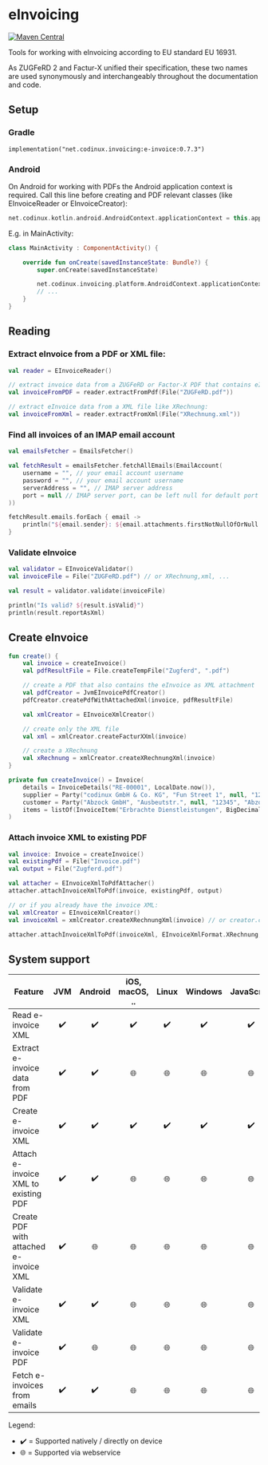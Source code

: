 # eInvoicing

[![Maven Central](https://maven-badges.herokuapp.com/maven-central/net.codinux.invoicing/e-invoice/badge.svg)](https://maven-badges.herokuapp.com/maven-central/net.codinux.invoicing/e-invoice)


Tools for working with eInvoicing according to EU standard EU 16931.

As ZUGFeRD 2 and Factur-X unified their specification, these two names are used synonymously and interchangeably 
throughout the documentation and code.

## Setup

### Gradle

```
implementation("net.codinux.invoicing:e-invoice:0.7.3")
```

### Android

On Android for working with PDFs the Android application context is required. Call this line before creating and PDF relevant classes (like EInvoiceReader or EInvoiceCreator):

```kotlin
net.codinux.kotlin.android.AndroidContext.applicationContext = this.applicationContext
```

E.g. in MainActivity:

```kotlin
class MainActivity : ComponentActivity() {

    override fun onCreate(savedInstanceState: Bundle?) {
        super.onCreate(savedInstanceState)

        net.codinux.invoicing.platform.AndroidContext.applicationContext = this.applicationContext
        // ...
    }
}
```

## Reading

### Extract eInvoice from a PDF or XML file:

```kotlin
val reader = EInvoiceReader()

// extract invoice data from a ZUGFeRD or Factor-X PDF that contains eInvoice XML as attachment
val invoiceFromPDF = reader.extractFromPdf(File("ZUGFeRD.pdf"))

// extract eInvoice data from a XML file like XRechnung:
val invoiceFromXml = reader.extractFromXml(File("XRechnung.xml"))
```

### Find all invoices of an IMAP email account

```kotlin
val emailsFetcher = EmailsFetcher()

val fetchResult = emailsFetcher.fetchAllEmails(EmailAccount(
    username = "", // your email account username
    password = "", // your email account username
    serverAddress = "", // IMAP server address
    port = null // IMAP server port, can be left null for default port 993
))

fetchResult.emails.forEach { email ->
    println("${email.sender}: ${email.attachments.firstNotNullOfOrNull { it.invoice }?.totals?.duePayableAmount}")
}
```

### Validate eInvoice

```kotlin
val validator = EInvoiceValidator()
val invoiceFile = File("ZUGFeRD.pdf") // or XRechnung,xml, ...

val result = validator.validate(invoiceFile)

println("Is valid? ${result.isValid}")
println(result.reportAsXml)
```

## Create eInvoice

```kotlin
fun create() {
    val invoice = createInvoice()
    val pdfResultFile = File.createTempFile("Zugferd", ".pdf")

    // create a PDF that also contains the eInvoice as XML attachment
    val pdfCreator = JvmEInvoicePdfCreator()
    pdfCreator.createPdfWithAttachedXml(invoice, pdfResultFile)

    val xmlCreator = EInvoiceXmlCreator()

    // create only the XML file
    val xml = xmlCreator.createFacturXXml(invoice)

    // create a XRechnung
    val xRechnung = xmlCreator.createXRechnungXml(invoice)
}

private fun createInvoice() = Invoice(
    details = InvoiceDetails("RE-00001", LocalDate.now()),
    supplier = Party("codinux GmbH & Co. KG", "Fun Street 1", null, "12345", "Glückstadt"),
    customer = Party("Abzock GmbH", "Ausbeutstr.", null, "12345", "Abzockhausen"),
    items = listOf(InvoiceItem("Erbrachte Dienstleistungen", BigDecimal(170), "HUR", BigDecimal(105), BigDecimal(19))) // HUR = EN code for hour
)
```

### Attach invoice XML to existing PDF

```kotlin
val invoice: Invoice = createInvoice()
val existingPdf = File("Invoice.pdf")
val output = File("Zugferd.pdf")

val attacher = EInvoiceXmlToPdfAttacher()
attacher.attachInvoiceXmlToPdf(invoice, existingPdf, output)

// or if you already have the invoice XML:
val xmlCreator = EInvoiceXmlCreator()
val invoiceXml = xmlCreator.createXRechnungXml(invoice) // or creator.createZugferdXml(invoice), ...

attacher.attachInvoiceXmlToPdf(invoiceXml, EInvoiceXmlFormat.XRechnung, existingPdf, output)
```


## System support

| Feature                                |        JVM         |        Android         |     iOS, macOS, ..     |         Linux          |        Windows         |       JavaScript       |      WebAssembly       |   |
|----------------------------------------|:------------------:|:----------------------:|:----------------------:|:----------------------:|:----------------------:|:----------------------:|:----------------------:|---|
| Read e-invoice XML                     | :heavy_check_mark: |   :heavy_check_mark:   |   :heavy_check_mark:   |   :heavy_check_mark:   |   :heavy_check_mark:   |   :heavy_check_mark:   |   :heavy_check_mark:   |   |
| Extract e-invoice data from PDF        | :heavy_check_mark: |   :heavy_check_mark:   | :globe_with_meridians: | :globe_with_meridians: | :globe_with_meridians: | :globe_with_meridians: | :globe_with_meridians: |   |
| Create e-invoice XML                   | :heavy_check_mark: |   :heavy_check_mark:   |   :heavy_check_mark:   |   :heavy_check_mark:   |   :heavy_check_mark:   |   :heavy_check_mark:   |   :heavy_check_mark:   |   |
| Attach e-invoice XML to existing PDF   | :heavy_check_mark: |   :heavy_check_mark:   | :globe_with_meridians: | :globe_with_meridians: | :globe_with_meridians: | :globe_with_meridians: | :globe_with_meridians: |   |
| Create PDF with attached e-invoice XML | :heavy_check_mark: | :globe_with_meridians: | :globe_with_meridians: | :globe_with_meridians: | :globe_with_meridians: | :globe_with_meridians: | :globe_with_meridians: |   |
| Validate e-invoice XML                 | :heavy_check_mark: |   :heavy_check_mark:   | :globe_with_meridians: | :globe_with_meridians: | :globe_with_meridians: | :globe_with_meridians: | :globe_with_meridians: |   |
| Validate e-invoice PDF                 | :heavy_check_mark: | :globe_with_meridians: | :globe_with_meridians: | :globe_with_meridians: | :globe_with_meridians: | :globe_with_meridians: | :globe_with_meridians: |   |
| Fetch e-invoices from emails           | :heavy_check_mark: |   :heavy_check_mark:   | :globe_with_meridians: | :globe_with_meridians: | :globe_with_meridians: | :globe_with_meridians: | :globe_with_meridians: |   |

Legend:
- :heavy_check_mark: = Supported natively / directly on device
- :globe_with_meridians: = Supported via webservice